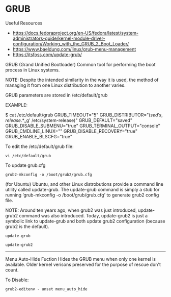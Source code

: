# GRUB

Useful Resources
- https://docs.fedoraproject.org/en-US/fedora/latest/system-administrators-guide/kernel-module-driver-configuration/Working_with_the_GRUB_2_Boot_Loader/
- https://www.baeldung.com/linux/grub-menu-management
- https://itsfoss.com/update-grub/

GRUB (Grand Unified Bootloader)
Common tool for performing the boot process in Linux systems.

NOTE: Despite the intended similarity in the way it is used, the method of managing it from one Linux distribution to another varies.


GRUB parameters are stored in /etc/default/grub

EXAMPLE:

$ cat /etc/default/grub
GRUB_TIMEOUT="5"
GRUB_DISTRIBUTOR="$(sed 's, release .*$,,g' /etc/system-release)"
GRUB_DEFAULT="saved"
GRUB_DISABLE_SUBMENU="true"
GRUB_TERMINAL_OUTPUT="console"
GRUB_CMDLINE_LINUX=""
GRUB_DISABLE_RECOVERY="true"
GRUB_ENABLE_BLSCFG="true"


To edit the /etc/default/grub file:


```
vi /etc/default/grub
```

To update grub.cfg 

```
grub2-mkconfig -o /boot/grub2/grub.cfg
```



(for Ubuntu)
Ubuntu, and other Linux distrobutions provide a command line utility called update-grub.  The update-grub command is simply a stub for running ‘grub-mkconfig -o /boot/grub/grub.cfg’ to generate grub2 config file.

NOTE: Around ten years ago, when grub2 was just introduced, update-grub2 command was also introduced. Today, update-grub2 is just a symbolic link to update-grub and both update grub2 configuration (because grub2 is the default).


```
update-grub
```
```
update-grub2
```


-----------------------



Menu Auto-Hide Fuction
Hides the GRUB menu when only one kernel is available.  Older kernel verisons preserved for the purpose of rescue don't count.

To Disable:

```
grub2-editenv - unset menu_auto_hide
```
